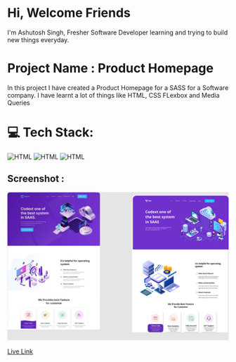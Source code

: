 # Hi, Welcome Friends

I'm Ashutosh Singh, Fresher Software Developer learning and trying to build new things everyday.

# Project Name : Product Homepage

In this project I have created a Product Homepage for a SASS for a Software company. I have learnt a lot of things like HTML, CSS FLexbox and Media Queries

# 💻 Tech Stack:

![HTML](https://img.shields.io/badge/-HTML-blue)
![HTML](https://img.shields.io/badge/-CSS-orange)
![HTML](https://img.shields.io/badge/-Media%20Querie-lightgrey)

## Screenshot :

![Screenshot](./images/13.png)

[Live Link]()
